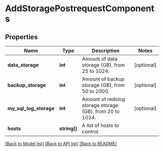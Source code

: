 # AddStoragePostrequestComponents

## Properties
Name | Type | Description | Notes
------------ | ------------- | ------------- | -------------
**data_storage** | **int** | Amount of data storage (GB), from 25 to 1024. | [optional] 
**backup_storage** | **int** | Amount of backup storage (GB), from 50 to 2000. | [optional] 
**my_sql_log_storage** | **int** | Amount of redolog storage storage (GB), from 20 to 1024. | [optional] 
**hosts** | **string[]** | A list of hosts to control. | 

[[Back to Model list]](../README.md#documentation-for-models) [[Back to API list]](../README.md#documentation-for-api-endpoints) [[Back to README]](../README.md)


